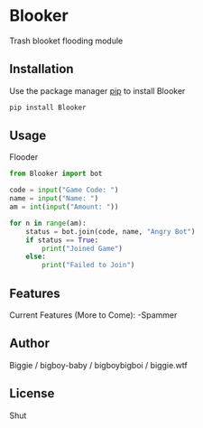 # Blooker

Trash blooket flooding module

## Installation

Use the package manager [pip](https://pip.pypa.io/en/stable/) to install Blooker

```bash
pip install Blooker
```

## Usage

Flooder
```python
from Blooker import bot

code = input("Game Code: ")
name = input("Name: ")
am = int(input("Amount: "))

for n in range(am):
    status = bot.join(code, name, "Angry Bot")
    if status == True:
        print("Joined Game")
    else:
        print("Failed to Join")
```

## Features
Current Features (More to Come):
-Spammer

## Author
Biggie / bigboy-baby / bigboybigboi / biggie.wtf

## License
Shut

